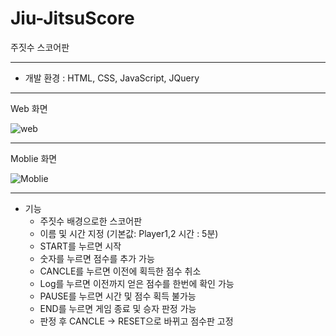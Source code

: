 # Jiu-JitsuScore
주짓수 스코어판 
***

* 개발 환경 : HTML, CSS, JavaScript, JQuery

***
Web 화면

![web](https://alsyean.s3.ap-northeast-2.amazonaws.com/Jiu-JitsuScore/Jiu-JitsuScore+web.png)

***
Moblie 화면

![Moblie](https://alsyean.s3.ap-northeast-2.amazonaws.com/Jiu-JitsuScore/Jiu-JitsuScore+Moblie.png)

*** 

* 기능 
  * 주짓수 배경으로한 스코어판
  * 이름 및 시간 지정 (기본값: Player1,2 시간 : 5분)
  * START를 누르면 시작
  * 숫자를 누르면 점수를 추가 가능
  * CANCLE를 누르면 이전에 획득한 점수 취소 
  * Log를 누르면 이전까지 얻은 점수를 한번에 확인 가능
  * PAUSE를 누르면 시간 및 점수 획득 불가능
  * END를 누르면 게임 종료 및 승자 판정 가능 
  * 판정 후 CANCLE -> RESET으로 바뀌고 점수판 고정 
